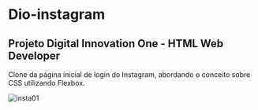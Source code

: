 # Dio-instagram

## Projeto Digital Innovation One - HTML Web Developer

Clone da página inicial de login do Instagram, abordando o conceito sobre CSS utilizando Flexbox.


![insta01](https://user-images.githubusercontent.com/54155908/130538112-6c694462-1de7-4b4c-8825-d7e57b83097a.jpg)
